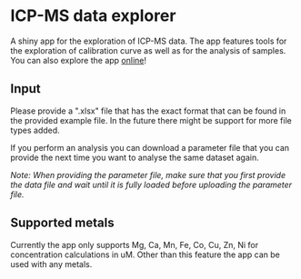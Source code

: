 # ICP-MS data explorer

A shiny app for the exploration of ICP-MS data. The app features tools for the exploration of calibration curve as well as for the analysis of samples.
You can also explore the app [online](https://quast.shinyapps.io/icp_ms_data_explorer/)!

## Input

Please provide a ".xlsx" file that has the exact format that can be found in the provided example file. In the future there might be support for more file types added.

If you perform an analysis you can download a parameter file that you can provide the next time you want to analyse the same dataset again. 

*Note: When providing the parameter file, make sure that you first provide the data file and wait until it is fully loaded before uploading the parameter file.*

## Supported metals

Currently the app only supports Mg, Ca, Mn, Fe, Co, Cu, Zn, Ni for concentration calculations in uM. Other than this feature the app can be used with any metals.